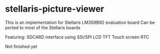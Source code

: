 stellaris-picture-viewer
========================

This is an implementation for Stellaris LM3S9B92 evaluation board
Can be ported to most of the Stellaris boards

Featuring:
SDCARD interface using SSI/SPI
LCD TFT
Touch screen
RTC

Not finished yet
